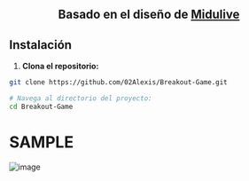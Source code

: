   ## <p align="center">Basado en el diseño de <a href="https://youtu.be/b6du6MvQmuQ?si=Rz_jY4prIb6rBhHN" target="_blank">Midulive</a></p>

## Instalación

1. **Clona el repositorio:**
```bash
git clone https://github.com/02Alexis/Breakout-Game.git

# Navega al directorio del proyecto:
cd Breakout-Game
```

# SAMPLE

![image](https://github.com/02Alexis/Breakout-Game/assets/99287560/41a9e434-2649-4351-be19-c8ed5b0fd169)
